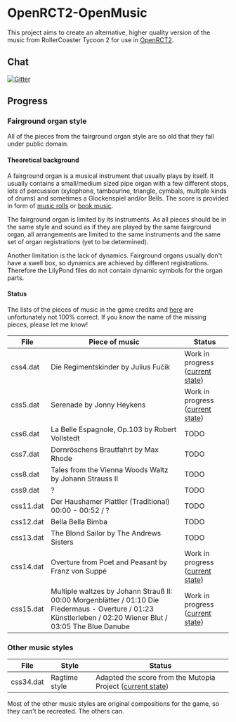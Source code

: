# OpenRCT2-OpenMusic
This project aims to create an alternative, higher quality version of the music from RollerCoaster Tycoon 2 for use in [OpenRCT2](https://github.com/OpenRCT2/OpenRCT2).

## Chat
[![Gitter](https://img.shields.io/badge/gitter-Lobby-red.svg?style=flat-square)](https://gitter.im/OpenRCT2-OpenMusic/Lobby)

## Progress
### Fairground organ style
All of the pieces from the fairground organ style are so old that they fall under public domain.

#### Theoretical background
A fairground organ is a musical instrument that usually plays by itself. It usually contains a small/medium sized pipe organ with a few different stops, lots of percussion (xylophone, tambourine, triangle, cymbals, multiple kinds of drums) and sometimes a Glockenspiel and/or Bells.
The score is provided in form of [music rolls](https://en.wikipedia.org/wiki/Music_roll) or [book music](https://en.wikipedia.org/wiki/Book_music).

The fairground organ is limited by its instruments. As all pieces should be in the same style and sound as if they are played by the same fairground organ, all arrangements are limited to the same instruments and the same set of organ registrations (yet to be determined).

Another limitation is the lack of dynamics. Fairground organs usually don't have a swell box, so dynamics are achieved by different registrations. Therefore the LilyPond files do not contain dynamic symbols for the organ parts.

#### Status
The lists of the pieces of music in the game credits and [here](http://rct.wikia.com/wiki/Music) are unfortunately not 100% correct. If you know the name of the missing pieces, please let me know!

| File | Piece of music | Status |
| ---- | -------------- | ------ |
| css4.dat | Die Regimentskinder by Julius Fučík | Work in progress ([current state](https://cuervo.phoenix.uberspace.de/music/cotr9.ogg)) |
| css5.dat | Serenade by Jonny Heykens | Work in progress ([current state](https://cuervo.phoenix.uberspace.de/music/serenade9.ogg)) |
| css6.dat | La Belle Espagnole, Op.103 by Robert Vollstedt | TODO |
| css7.dat | Dornröschens Brautfahrt by Max Rhode | TODO |
| css8.dat | Tales from the Vienna Woods Waltz by Johann Strauss II | TODO |
| css9.dat | ? | TODO |
| css11.dat | Der Haushamer Plattler (Traditional) 00:00 - 00:52 / ? | TODO |
| css12.dat | Bella Bella Bimba | TODO |
| css13.dat | The Blond Sailor by The Andrews Sisters | TODO |
| css14.dat | Overture from Poet and Peasant by Franz von Suppé | Work in progress ([current state](https://cuervo.phoenix.uberspace.de/music/overture9.ogg)) |
| css15.dat | Multiple waltzes by Johann Strauß II: 00:00 Morgenblätter / 01:10 Die Fledermaus - Overture / 01:23 Künstlerleben / 02:20 Wiener Blut / 03:05 The Blue Danube | Work in progress ([current state](https://cuervo.phoenix.uberspace.de/music/waltzes9.ogg)) |

### Other music styles

| File | Style | Status |
| ---- | ----- | ------ |
| css34.dat | Ragtime style | Adapted the score from the Mutopia Project ([current state](https://cuervo.phoenix.uberspace.de/music/ragtime.ogg)) |

Most of the other music styles are original compositions for the game, so they can't be recreated. The others can.
